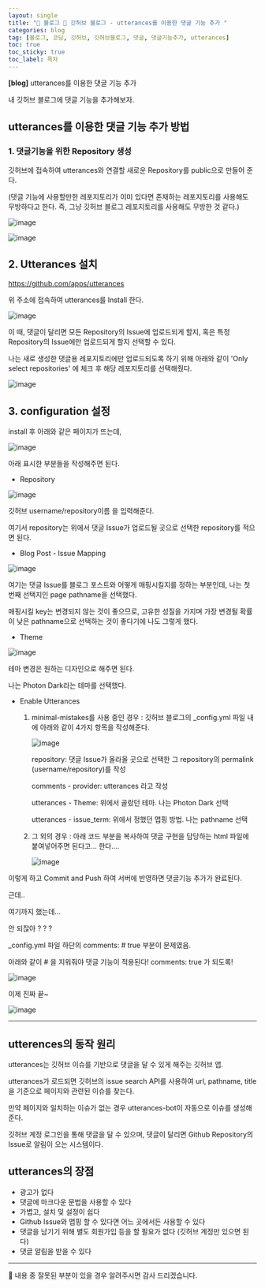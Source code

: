 ```yaml
---
layout: single
title: "📝 블로그 📝 깃허브 블로그 - utterances를 이용한 댓글 기능 추가 "
categories: blog
tag: [블로그, 코딩, 깃허브, 깃허브블로그, 댓글, 댓글기능추가, utterances]
toc: true
toc_sticky: true
toc_label: 목차
---
```


**[blog]** utterances를 이용한 댓글 기능 추가

내 깃허브 블로그에 댓글 기능을 추가해보자.


## utterances를 이용한 댓글 기능 추가 방법

### 1. 댓글기능을 위한 Repository 생성

깃허브에 접속하여 utterances와 연결할 새로운 Repository를 public으로 만들어 준다.

(댓글 기능에 사용할만한 레포지토리가 이미 있다면 존재하는 레포지토리를 사용해도 무방하다고 한다. 즉, 그냥 깃허브 블로그 레포지토리를 사용해도 무방한 것 같다.)

![image](https://user-images.githubusercontent.com/112684409/222730950-6a02ab4c-5354-4d50-a577-e8c3ecb5d971.png)

![image](https://user-images.githubusercontent.com/112684409/222731811-ec4ee0d0-31b4-4815-bad3-026feaf9f46e.png)



## 2. Utterances 설치

https://github.com/apps/utterances

위 주소에 접속하여 utterances를 Install 한다.

![image](https://user-images.githubusercontent.com/112684409/222732100-ebe1b705-0940-41b7-8288-140cf356f9f1.png)

이 때, 댓글이 달리면 모든 Repository의 Issue에 업로드되게 할지, 혹은 특정 Repository의 Issue에만 업로드되게 할지 선택할 수 있다. 

나는 새로 생성한 댓글용 레포지토리에만 업로드되도록 하기 위해 아래와 같이 'Only select repositories' 에 체크 후 해당 레포지토리를 선택해줬다.

![image](https://user-images.githubusercontent.com/112684409/222732473-4d939d11-1185-4e1b-b992-74fba5425daf.png)


## 3. configuration 설정

install 후 아래와 같은 페이지가 뜨는데, 

![image](https://user-images.githubusercontent.com/112684409/222733953-bc60fc7a-e05e-4bc7-b0fb-3577bc8d4e65.png)

아래 표시한 부분들을 작성해주면 된다.


- Repository

![image](https://user-images.githubusercontent.com/112684409/222734126-1bcb424d-0728-466e-aa20-6b7a686b4b49.png)

깃허브 username/repository이름 을 입력해준다.

여기서 repository는 위에서 댓글 Issue가 업로드될 곳으로 선택한 repository를 적으면 된다.


- Blog Post - Issue Mapping

![image](https://user-images.githubusercontent.com/112684409/222734474-841208da-165d-4f80-8e03-0f0d58096a82.png)

여기는 댓글 Issue를 블로그 포스트와 어떻게 매핑시킬지를 정하는 부분인데, 나는 첫 번째 선택지인 page pathname을 선택했다.

매핑시킬 key는 변경되지 않는 것이 좋으므로, 고유한 성질을 가지며 가장 변경될 확률이 낮은 pathname으로 선택하는 것이 좋다기에 나도 그렇게 했다.


- Theme

![image](https://user-images.githubusercontent.com/112684409/222735233-75efb316-8e25-4c64-aa6d-28c3bc5bd1ae.png)

테마 변경은 원하는 디자인으로 해주면 된다. 

나는 Photon Dark라는 테마를 선택했다.


- Enable Utterances

  1) minimal-mistakes를 사용 중인 경우
     : 깃허브 블로그의 _config.yml 파일 내에 아래와 같이 4가지 항목을 작성해준다.
     
     ![image](https://user-images.githubusercontent.com/112684409/222737002-eb57d7a6-bff0-4e07-aaea-93c8f5de93ff.png)
     
     repository: 댓글 Issue가 올라올 곳으로 선택한 그 repository의 permalink (username/repository)를 작성
     
     comments - provider: utterances 라고 작성
     
     utterances - Theme: 위에서 골랐던 테마. 나는 Photon Dark 선택
     
     utterances - issue_term: 위에서 정했던 맵핑 방법. 나는 pathname 선택


  2) 그 외의 경우
     : 아래 코드 부분을 복사하여 댓글 구현을 담당하는 html 파일에 붙여넣어주면 된다고... 한다....
     
     ![image](https://user-images.githubusercontent.com/112684409/222735511-198ba9ac-4a87-43c4-8806-5221de71229a.png)


이렇게 하고 Commit and Push 하여 서버에 반영하면 댓글기능 추가가 완료된다.

근데..

여기까지 했는데...

안 되잖아 ? ? ?

_config.yml 파일 하단의 comments: # true 부분이 문제였음. 

아래와 같이 # 을 지워줘야 댓글 기능이 적용된다! comments: true 가 되도록!

![image](https://user-images.githubusercontent.com/112684409/222740820-58223bb2-e3f3-42b9-a584-8e2fe921da1d.png)



이제 진짜 끝~

![image](https://user-images.githubusercontent.com/112684409/222744607-4d60e353-d24d-4c1e-aff9-9835064d6afc.png)



-----------------------------------------------


## utterences의 동작 원리

utterances는 깃허브 이슈를 기반으로 댓글을 달 수 있게 해주는 깃허브 앱.

utterances가 로드되면 깃허브의 issue search API를 사용하여 url, pathname, title을 기준으로 페이지와 관련된 이슈를 찾는다. 

만약 페이지와 일치하는 이슈가 없는 경우 utterances-bot이 자동으로 이슈를 생성해준다.

깃허브 계정 로그인을 통해 댓글을 달 수 있으며, 댓글이 달리면 Github Repository의 Issue로 알림이 오는 시스템이다.



## utterances의 장점

- 광고가 없다
- 댓글에 마크다운 문법을 사용할 수 있다
- 가볍고, 설치 및 설정이 쉽다
- Github Issue와 맵핑 할 수 있다면 어느 곳에서든 사용할 수 있다
- 댓글을 남기기 위해 별도 회원가입 등을 할 필요가 없다 (깃허브 계정만 있으면 된다)
- 댓글 알림을 받을 수 있다



-----------------------------------------------

🙂 내용 중 잘못된 부분이 있을 경우 알려주시면 감사 드리겠습니다. 


